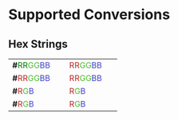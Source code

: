 # Supported Conversions

## Hex Strings

<table>
  <tr>
    <td><b>#</b><span style='color:green'>RR</span><span>GG</span><span>BB</span><span>AA</span></td>
    <td><span>RR</span><span>GG</span><span>BB</span><span>AA</span></td>
  </tr>
  <tr>
    <td><b>#</b><span>RR</span><span>GG</span><span>BB</span></td>
    <td><span>RR</span><span>GG</span><span>BB</span></td>
  </tr>
  <tr>
    <td><b>#</b><span>R</span><span>G</span><span>B</span><span>A</span></td>
    <td><span>R</span><span>G</span><span>B</span><span>A</span></td>
  </tr>
  <tr>
    <td><b>#</b><span>R</span><span>G</span><span>B</span></td>
    <td><span>R</span><span>G</span><span>B</span></td>
  </tr>
</table>


<!--  Stylesheet  -->

<style type = 'text/css'>

  table {
    -webkit-user-select: none;
    -ms-user-select: none;
    user-select: none;
  }

  table > * > *:first-child > * {
    text-align: center;
  }

  table > * > * > *:first-child > *:nth-child(2) ,
  table > * > * > *:last-child > *:nth-child(1) {
    color: #BC2B2B;
  }

  table > * > * > *:first-child > *:nth-child(3) ,
  table > * > * > *:last-child > *:nth-child(2) {
    color: #4ABA2E;
  }

  table > * > * > *:first-child > *:nth-child(4) ,
  table > * > * > *:last-child > *:nth-child(3) {
    color: #4141CC;
  }

  table > * > * > *:first-child > *:nth-child(5) ,
  table > * > * > *:last-child > *:nth-child(4) {
    color: white;
  }

</style>

